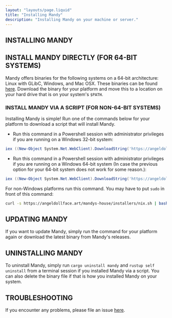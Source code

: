 ```yaml
---
layout: "layouts/page.liquid"
title: "Installing Mandy"
description: "Installing Mandy on your machine or server."
---
```


## INSTALLING MANDY

## INSTALL MANDY DIRECTLY (FOR 64-BIT SYSTEMS)

Mandy offers binaries for the following systems on a 64-bit architecture: Linux with GLibC, Windows, and Mac OSX. These binaries can be found [here](https://github.com/angeldollface/mandy/releases). Download the binary for your platform and move this to a location on your hard drive that is on your system's `$PATH`.

### INSTALL MANDY VIA A SCRIPT (FOR NON-64-BIT SYSTEMS)

Installing Mandy is simple! Run one of the commands below for your platform to download a script that will install Mandy.

- Run this command in a Powershell session with administrator privileges if you are running on a Windows 32-bit system:

```Powershell
iex ((New-Object System.Net.WebClient).DownloadString('https://angeldollface.art/mandys-house/installers/win_32.ps1'))
```

- Run this command in a Powershell session with administrator privileges if you are running on a Windows 64-bit system (In case the previous option for your 64-bit system does not work for some reason.):

```Powershell
iex ((New-Object System.Net.WebClient).DownloadString('https://angeldollface.art/mandys-house/installers/win_64.ps1'))
```

For non-Windows platforms run this command. You may have to put `sudo` in front of this command:

```bash
curl -s https://angeldollface.art/mandys-house/installers/nix.sh | bash -s
```

## UPDATING MANDY

If you want to update Mandy, simply run the command for your platform again or download the latest binary from Mandy's releases.

## UNINSTALLING MANDY

To uninstall Mandy, simply run `cargo uninstall mandy`  and `rustup self uninstall` from a terminal session if you installed Mandy via a script. You can also delete the binary file if that is how you installed Mandy on your system.

## TROUBLESHOOTING

If you encounter any problems, please file an issue [here](https://github.com/angeldollface/mandy/issues).